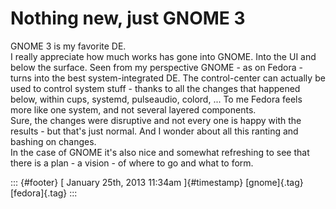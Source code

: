 Nothing new, just GNOME 3
=========================

GNOME 3 is my favorite DE.\
I really appreciate how much works has gone into GNOME. Into the UI and
below the surface. Seen from my perspective GNOME - as on Fedora - turns
into the best system-integrated DE. The control-center can actually be
used to control system stuff - thanks to all the changes that happened
below, within cups, systemd, pulseaudio, colord, ... To me Fedora feels
more like one system, and not several layered components.\
Sure, the changes were disruptive and not every one is happy with the
results - but that's just normal. And I wonder about all this ranting
and bashing on changes.\
In the case of GNOME it's also nice and somewhat refreshing to see that
there is a plan - a vision - of where to go and what to form.

::: {#footer}
[ January 25th, 2013 11:34am ]{#timestamp} [gnome]{.tag} [fedora]{.tag}
:::
